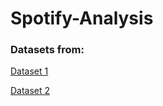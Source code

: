 # Spotify-Analysis

### Datasets from:
<a href='https://www.youtube.com/redirect?event=video_description&redir_token=QUFFLUhqbng5RjZteGd2SWlCUnFPWm9vSFg2VlpIZjQ4Z3xBQ3Jtc0trcjBmS3hXXy1VOEVvQnRMd3pKVkNqeG9SUThyQ0k0NmdiLUNXZTIzMXR6cVgzUEE2UFFTd1lnOFEycVdjeGJnT3FGOUlOQnZVOUxqLXJQd3lCZlEzV1g5clZWNUdlN1NNS3hOb2oxdHNnZlgyYXVVcw&q=https%3A%2F%2Fwww.kaggle.com%2Fzaheenhamidani%2Fultimate-spotify-tracks-db%2Fversion%2F3&v=8d7ywKCm6HI'>Dataset 1</a>

<a href='https://www.youtube.com/redirect?event=video_description&redir_token=QUFFLUhqa0tWcDhaTWw0bDVLcnRpQXJrY2VBQlYxOVFJUXxBQ3Jtc0tuWTBMWU1GYTlyX0ZJcVhpc2lGSGI1OU42N2JsS21WekJyT3RBVlQwUnVjS19OM1c4QkFibXl2dUNPZnhlUU83SG1WU1JkeU1aR0VjUHEySEFiZGxXTUQ2VmVaZ2tCMVhjQmlPMFlnMW9aZFp1bmF4QQ&q=https%3A%2F%2Fwww.kaggle.com%2Flehaknarnauli%2Fspotify-datasets%3Fselect%3Dartists.csv&v=8d7ywKCm6HI'>Dataset 2<a>
